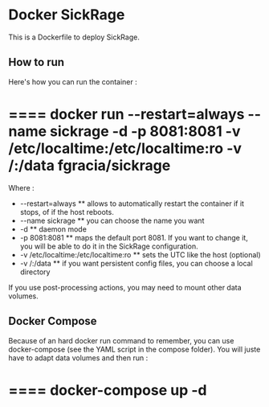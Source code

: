 # Docker SickRage

This is a Dockerfile to deploy SickRage.

## How to run

Here's how you can run the container :

====
docker run --restart=always --name sickrage -d -p 8081:8081 -v /etc/localtime:/etc/localtime:ro -v /<local-directory-for-config-files>:/data fgracia/sickrage
====


Where :

 * --restart=always
 ** allows to automatically restart the container if it stops, of if the host reboots.
 * --name sickrage 
 ** you can choose the name you want
 * -d
 ** daemon mode
 * -p 8081:8081
 ** maps the default port 8081. If you want to change it, you will be able to do it in the SickRage configuration.
 * -v /etc/localtime:/etc/localtime:ro
 ** sets the UTC like the host (optional)
 * -v /<local-directory-for-config-files>:/data
 ** if you want persistent config files, you can choose a local directory

If you use post-processing actions, you may need to mount other data volumes.


## Docker Compose

Because of an hard docker run command to remember, you can use docker-compose (see the YAML script in the compose folder). 
You will juste have to adapt data volumes and then run :

====
docker-compose up -d
====
